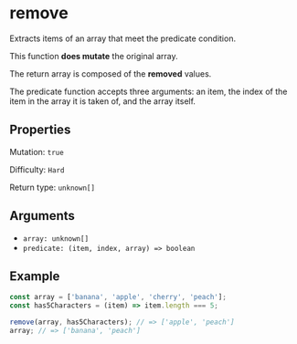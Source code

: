 # remove

Extracts items of an array that meet the predicate condition.

This function **does mutate** the original array.

The return array is composed of the **removed** values.

The predicate function accepts three arguments: an item, the index of the item in the array it is taken of, and the array itself.

## Properties

Mutation: `true`

Difficulty: `Hard`

Return type: `unknown[]`

## Arguments

- `array: unknown[]`
- `predicate: (item, index, array) => boolean`

## Example

```typescript
const array = ['banana', 'apple', 'cherry', 'peach'];
const has5Characters = (item) => item.length === 5;

remove(array, has5Characters); // => ['apple', 'peach']
array; // => ['banana', 'peach']
```
